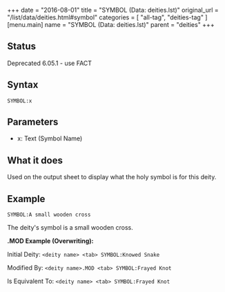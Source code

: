 +++
date = "2016-08-01"
title = "SYMBOL (Data: deities.lst)"
original_url = "/list/data/deities.html#symbol"
categories = [ "all-tag", "deities-tag" ]
[menu.main]
    name = "SYMBOL (Data: deities.lst)"
    parent = "deities"
+++

## Status

Deprecated 6.05.1 - use FACT

## Syntax

`SYMBOL:x`

## Parameters

-   x: Text (Symbol Name)



What it does
------------

Used on the output sheet to display what the holy symbol is for this
deity.

Example
-------

`SYMBOL:A small wooden cross`

The deity's symbol is a small wooden cross.

**.MOD Example (Overwriting):**

Initial Deity: `<deity name> <tab> SYMBOL:Knowed Snake`

Modified By: `<deity name>.MOD <tab> SYMBOL:Frayed Knot`

Is Equivalent To: `<deity name> <tab> SYMBOL:Frayed Knot`

